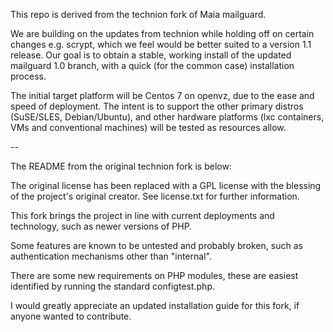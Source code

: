 This repo is derived from the technion fork of Maia mailguard.

We are building on the updates from technion while holding off on certain changes e.g. scrypt, which we feel would be better suited to a version 1.1 release. Our goal is to obtain a stable, working install of the updated mailguard 1.0 branch, with a quick (for the common case) installation process.

The initial target platform will be Centos 7 on openvz, due to the ease and speed of deployment. The intent is to support the other primary distros (SuSE/SLES, Debian/Ubuntu), and other hardware platforms (lxc containers, VMs and conventional machines) will be tested as resources allow.

-- 

The README from the original technion fork is below:

The original license has been replaced with a GPL license with the blessing of the project's original creator. See license.txt for further information.

This fork brings the project in line with current deployments and technology, such as newer versions of PHP.

Some features are known to be untested and probably broken, such as authentication mechanisms other than "internal".

There are some new requirements on PHP modules, these are easiest identified by running the standard configtest.php.

I would greatly appreciate an updated installation guide for this fork, if anyone wanted to contribute.

